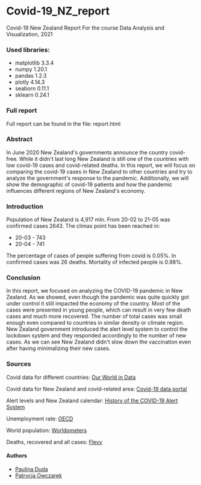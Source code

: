# Covid-19_NZ_report
Covid-19 New Zealand Report
For the course Data Analysis and Visualization, 2021

### Used libraries:
- matplotlib 3.3.4 
- numpy 1.20.1
- pandas 1.2.3
- plotly 4.14.3
- seaborn 0.11.1
- sklearn 0.24.1

### Full report
Full report can be found in the file: report.html

### Abstract
In June 2020 New Zealand's governments announce the country covid-free. While it didn't last long New Zealand is still one of the countries with low covid-19 cases and covid-related deaths. In this report, we will focus on comparing the covid-19 cases in New Zealand to other countries and try to analyze the government's response to the pandemic. Additionally, we will show the demographic of covid-19 patients and how the pandemic influences different regions of New Zealand's economy.

### Introduction
Population of New Zealand is 4,917 mln. From 20-02 to 21-05 was confirmed cases 2643. 
The climax point has been reached in:
- 20-03 - 743
- 20-04 - 741

The percentage of cases of people suffering from covid is 0.05%.
In confirmed cases was 26 deaths. Mortality of infected people is 0.98%.

### Conclusion
In this report, we focused on analyzing the COVID-19 pandemic in New Zealand. As we showed, even though the pandemic was quite quickly got under control it still impacted the economy of the country. Most of the cases were presented in young people, which can result in very few death cases and much more recovered. The number of total cases was small enough even compared to countries in similar density or climate region. New Zealand government introduced the alert level system to control the lockdown system and they responded accordingly to the number of new cases. As we can see New Zealand didn't slow down the vaccination even after having minimalizing their new cases.

### Sources
Covid data for different countries: [Our World in Data](https://ourworldindata.org/coronavirus/country/new-zealand)

Covid data for New Zealand and covid-related area: [Covid-19 data portal](https://www.stats.govt.nz/experimental/covid-19-data-portal)

Alert levels and New Zealand calendar: [History of the COVID-19 Alert System](https://covid19.govt.nz/alert-system/history-of-the-covid-19-alert-system/)

Unemployment rate: [OECD](https://data.oecd.org/unemp/unemployment-rate.htm#indicator-chart)

World population: [Worldometers](https://www.worldometers.info/world-population/population-by-country/)

Deaths, recovered and all cases: [Flevy](https://flevy.com/coronavirus/new-zealand)

#### Authors
- [Paulina Duda](https://github.com/pd410668)
- [Patrycja Owczarek](https://github.com/OwczarekP)






